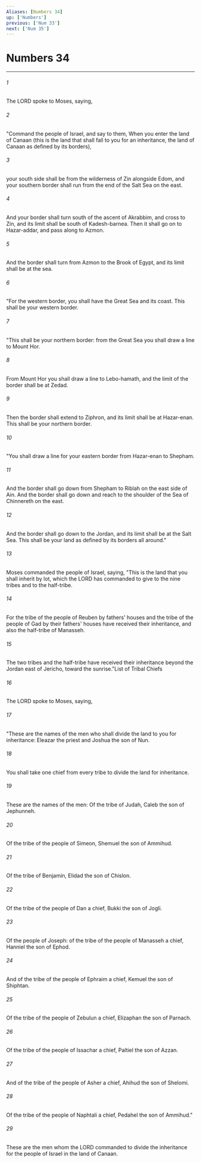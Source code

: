 ```yaml
---
Aliases: [Numbers 34]
up: ['Numbers']
previous: ['Num 33']
next: ['Num 35']
---
```

# Numbers 34
***



###### 1 
The LORD spoke to Moses, saying, 

###### 2 
"Command the people of Israel, and say to them, When you enter the land of Canaan (this is the land that shall fall to you for an inheritance, the land of Canaan as defined by its borders), 

###### 3 
your south side shall be from the wilderness of Zin alongside Edom, and your southern border shall run from the end of the Salt Sea on the east. 

###### 4 
And your border shall turn south of the ascent of Akrabbim, and cross to Zin, and its limit shall be south of Kadesh-barnea. Then it shall go on to Hazar-addar, and pass along to Azmon. 

###### 5 
And the border shall turn from Azmon to the Brook of Egypt, and its limit shall be at the sea. 

###### 6 
"For the western border, you shall have the Great Sea and its coast. This shall be your western border. 

###### 7 
"This shall be your northern border: from the Great Sea you shall draw a line to Mount Hor. 

###### 8 
From Mount Hor you shall draw a line to Lebo-hamath, and the limit of the border shall be at Zedad. 

###### 9 
Then the border shall extend to Ziphron, and its limit shall be at Hazar-enan. This shall be your northern border. 

###### 10 
"You shall draw a line for your eastern border from Hazar-enan to Shepham. 

###### 11 
And the border shall go down from Shepham to Riblah on the east side of Ain. And the border shall go down and reach to the shoulder of the Sea of Chinnereth on the east. 

###### 12 
And the border shall go down to the Jordan, and its limit shall be at the Salt Sea. This shall be your land as defined by its borders all around." 

###### 13 
Moses commanded the people of Israel, saying, "This is the land that you shall inherit by lot, which the LORD has commanded to give to the nine tribes and to the half-tribe. 

###### 14 
For the tribe of the people of Reuben by fathers' houses and the tribe of the people of Gad by their fathers' houses have received their inheritance, and also the half-tribe of Manasseh. 

###### 15 
The two tribes and the half-tribe have received their inheritance beyond the Jordan east of Jericho, toward the sunrise."List of Tribal Chiefs 

###### 16 
The LORD spoke to Moses, saying, 

###### 17 
"These are the names of the men who shall divide the land to you for inheritance: Eleazar the priest and Joshua the son of Nun. 

###### 18 
You shall take one chief from every tribe to divide the land for inheritance. 

###### 19 
These are the names of the men: Of the tribe of Judah, Caleb the son of Jephunneh. 

###### 20 
Of the tribe of the people of Simeon, Shemuel the son of Ammihud. 

###### 21 
Of the tribe of Benjamin, Elidad the son of Chislon. 

###### 22 
Of the tribe of the people of Dan a chief, Bukki the son of Jogli. 

###### 23 
Of the people of Joseph: of the tribe of the people of Manasseh a chief, Hanniel the son of Ephod. 

###### 24 
And of the tribe of the people of Ephraim a chief, Kemuel the son of Shiphtan. 

###### 25 
Of the tribe of the people of Zebulun a chief, Elizaphan the son of Parnach. 

###### 26 
Of the tribe of the people of Issachar a chief, Paltiel the son of Azzan. 

###### 27 
And of the tribe of the people of Asher a chief, Ahihud the son of Shelomi. 

###### 28 
Of the tribe of the people of Naphtali a chief, Pedahel the son of Ammihud." 

###### 29 
These are the men whom the LORD commanded to divide the inheritance for the people of Israel in the land of Canaan.
